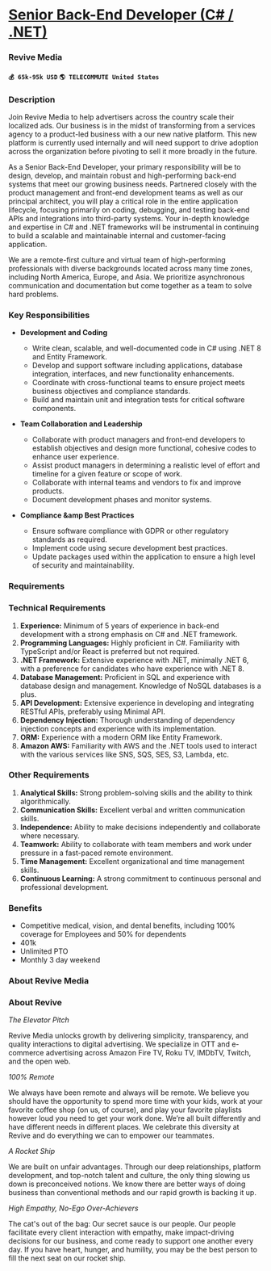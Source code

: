# [Senior Back-End Developer (C# / .NET)](https://www.remotewlb.com/apply/senior-back-end-developer-c-net)  
### Revive Media  
#### `💰 65k-95k USD` `🌎 TELECOMMUTE United States`  

### **Description**

Join Revive Media to help advertisers across the country scale their localized ads. Our business is in the midst of transforming from a services agency to a product-led business with a our new native platform. This new platform is currently used internally and will need support to drive adoption across the organization before pivoting to sell it more broadly in the future.

As a Senior Back-End Developer, your primary responsibility will be to design, develop, and maintain robust and high-performing back-end systems that meet our growing business needs. Partnered closely with the product management and front-end development teams as well as our principal architect, you will play a critical role in the entire application lifecycle, focusing primarily on coding, debugging, and testing back-end APIs and integrations into third-party systems. Your in-depth knowledge and expertise in C# and .NET frameworks will be instrumental in continuing to build a scalable and maintainable internal and customer-facing application.

We are a remote-first culture and virtual team of high-performing professionals with diverse backgrounds located across many time zones, including North America, Europe, and Asia. We prioritize asynchronous communication and documentation but come together as a team to solve hard problems.

###  **Key Responsibilities**

  * **Development and Coding**
    * Write clean, scalable, and well-documented code in C# using .NET 8 and Entity Framework.
    * Develop and support software including applications, database integration, interfaces, and new functionality enhancements.
    * Coordinate with cross-functional teams to ensure project meets business objectives and compliance standards.
    * Build and maintain unit and integration tests for critical software components.

  * **Team Collaboration and Leadership**
    * Collaborate with product managers and front-end developers to establish objectives and design more functional, cohesive codes to enhance user experience.
    * Assist product managers in determining a realistic level of effort and timeline for a given feature or scope of work.
    * Collaborate with internal teams and vendors to fix and improve products.
    * Document development phases and monitor systems.

  * **Compliance &amp Best Practices**
    * Ensure software compliance with GDPR or other regulatory standards as required.
    * Implement code using secure development best practices.
    * Update packages used within the application to ensure a high level of security and maintainability.

### **Requirements**

### Technical Requirements

  1. **Experience:** Minimum of 5 years of experience in back-end development with a strong emphasis on C# and .NET framework.
  2. **Programming Languages:** Highly proficient in C#. Familiarity with TypeScript and/or React is preferred but not required.
  3. **.NET Framework:** Extensive experience with .NET, minimally .NET 6, with a preference for candidates who have experience with .NET 8.
  4. **Database Management:** Proficient in SQL and experience with database design and management. Knowledge of NoSQL databases is a plus.
  5. **API Development:** Extensive experience in developing and integrating RESTful APIs, preferably using Minimal API.
  6. **Dependency Injection:** Thorough understanding of dependency injection concepts and experience with its implementation.
  7. **ORM:** Experience with a modern ORM like Entity Framework.
  8. **Amazon AWS:** Familiarity with AWS and the .NET tools used to interact with the various services like SNS, SQS, SES, S3, Lambda, etc.

### Other Requirements

  1. **Analytical Skills:** Strong problem-solving skills and the ability to think algorithmically.
  2. **Communication Skills:** Excellent verbal and written communication skills.
  3. **Independence:** Ability to make decisions independently and collaborate where necessary.
  4. **Teamwork:** Ability to collaborate with team members and work under pressure in a fast-paced remote environment.
  5. **Time Management:** Excellent organizational and time management skills.
  6. **Continuous Learning:** A strong commitment to continuous personal and professional development.

### **Benefits**

  * Competitive medical, vision, and dental benefits, including 100% coverage for Employees and 50% for dependents
  * 401k
  * Unlimited PTO
  * Monthly 3 day weekend

### **About Revive Media**

### About Revive

 _The Elevator Pitch_

Revive Media unlocks growth by delivering simplicity, transparency, and quality interactions to digital advertising. We specialize in OTT and e-commerce advertising across Amazon Fire TV, Roku TV, IMDbTV, Twitch, and the open web.

 _100% Remote_

We always have been remote and always will be remote. We believe you should have the opportunity to spend more time with your kids, work at your favorite coffee shop (on us, of course), and play your favorite playlists however loud you need to get your work done. We’re all built differently and have different needs in different places. We celebrate this diversity at Revive and do everything we can to empower our teammates.

 _A Rocket Ship_

We are built on unfair advantages. Through our deep relationships, platform development, and top-notch talent and culture, the only thing slowing us down is preconceived notions. We know there are better ways of doing business than conventional methods and our rapid growth is backing it up.

 _High Empathy, No-Ego Over-Achievers_

The cat's out of the bag: Our secret sauce is our people. Our people facilitate every client interaction with empathy, make impact-driving decisions for our business, and come ready to support one another every day. If you have heart, hunger, and humility, you may be the best person to fill the next seat on our rocket ship.

